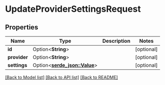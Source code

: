 # UpdateProviderSettingsRequest

## Properties

Name | Type | Description | Notes
------------ | ------------- | ------------- | -------------
**id** | Option<**String**> |  | [optional]
**provider** | Option<**String**> |  | [optional]
**settings** | Option<[**serde_json::Value**](.md)> |  | [optional]

[[Back to Model list]](../README.md#documentation-for-models) [[Back to API list]](../README.md#documentation-for-api-endpoints) [[Back to README]](../README.md)


